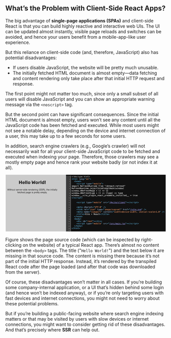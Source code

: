 ## What’s the Problem with Client-Side React Apps?

The big advantage of **single-page applications (SPAs)** and client-side React is that you can build highly reactive and interactive web UIs. The UI can be updated almost instantly, visible page reloads and switches can be avoided, and hence your users benefit from a mobile-app-like user experience.

But this reliance on client-side code (and, therefore, JavaScript) also has potential disadvantages:

- If users disable JavaScript, the website will be pretty much unusable.
- The initially fetched HTML document is almost empty—data fetching and content rendering only take place after that initial HTTP request and response.

The first point might not matter too much, since only a small subset of all users will disable JavaScript and you can show an appropriate warning message via the `<noscript>` tag.

But the second point can have significant consequences. Since the initial HTML document is almost empty, users won’t see any content until all the JavaScript code has been fetched and executed. While most users might not see a notable delay, depending on the device and internet connection of a user, this may take up to a few seconds for some users.

In addition, search engine crawlers (e.g., Google’s crawler) will not necessarily wait for all your client-side JavaScript code to be fetched and executed when indexing your page. Therefore, those crawlers may see a mostly empty page and hence rank your website badly (or not index it at all).

<img src="https://github.com/physerkm/React/blob/main/React%20Key%20Concepts/Server-side%20Rendering/img/The%20page%20content%20is%20nowhere%20to%20be%20found%20in%20the%20page%20source%20code.png" alt="the-page-content-is-nowhere">

Figure shows the page source code (which can be inspected by right-clicking on the website) of a typical React app. There’s almost no content between the `<body>` tags. The title ("`Hello World!`") and the text below it are missing in that source code. The content is missing there because it’s not part of the initial HTTP response. Instead, it’s rendered by the transpiled React code after the page loaded (and after that code was downloaded from the server).

Of course, these disadvantages won’t matter in all cases. If you’re building some company-internal application, or a UI that’s hidden behind some login (and hence won’t be indexed anyway), or if you’re only targeting users with fast devices and internet connections, you might not need to worry about these potential problems.

But if you’re building a public-facing website where search engine indexing matters or that may be visited by users with slow devices or internet connections, you might want to consider getting rid of these disadvantages. And that’s precisely where **SSR** can help out.
